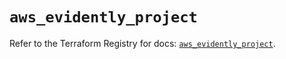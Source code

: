 # `aws_evidently_project`

Refer to the Terraform Registry for docs: [`aws_evidently_project`](https://registry.terraform.io/providers/hashicorp/aws/6.4.0/docs/resources/evidently_project).
